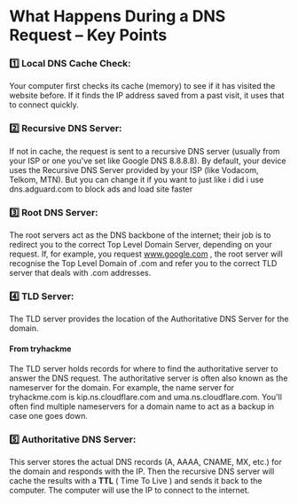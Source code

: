 # What Happens During a DNS Request – Key Points
### 1️⃣ Local DNS Cache Check:
Your computer first checks its cache (memory) to see if it has visited the website before.
If it finds the IP address saved from a past visit, it uses that to connect quickly.

### 2️⃣ Recursive DNS Server:
If not in cache, the request is sent to a recursive DNS server (usually from your ISP or one you've set like Google DNS 8.8.8.8).
By default, your device uses the Recursive DNS Server provided by your ISP (like Vodacom, Telkom, MTN).
But you can change it if you want to just like i did i use dns.adguard.com to block ads and load site faster 

### 3️⃣ Root DNS Server:
The root servers act as the DNS backbone of the internet; their job is to redirect you to the correct Top Level Domain Server, depending on your request. If, for example, you request www.google.com , the root server will recognise the Top Level Domain of .com and refer you to the correct TLD server that deals with .com addresses.

### 4️⃣ TLD Server:
The TLD server provides the location of the Authoritative DNS Server for the domain.
#### From tryhackme
The TLD server holds records for where to find the authoritative server to answer the DNS request. The authoritative server is often also known as the nameserver for the domain. For example, the name server for tryhackme.com is kip.ns.cloudflare.com and uma.ns.cloudflare.com. You'll often find multiple nameservers for a domain name to act as a backup in case one goes down.

### 5️⃣ Authoritative DNS Server:
This server stores the actual DNS records (A, AAAA, CNAME, MX, etc.) for the domain and responds with the IP.
Then the recursive DNS server will cache the results with a **TTL** ( Time To Live ) and sends it back to the computer. The computer will use the IP to connect to the internet. 
